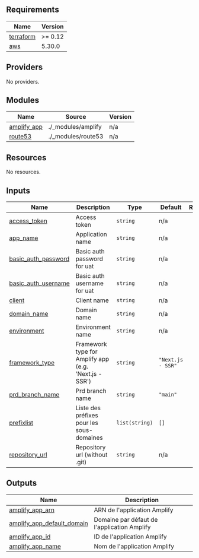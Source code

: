 <!-- BEGIN_TF_DOCS -->
## Requirements

| Name | Version |
|------|---------|
| <a name="requirement_terraform"></a> [terraform](#requirement\_terraform) | >= 0.12 |
| <a name="requirement_aws"></a> [aws](#requirement\_aws) | 5.30.0 |

## Providers

No providers.

## Modules

| Name | Source | Version |
|------|--------|---------|
| <a name="module_amplify_app"></a> [amplify\_app](#module\_amplify\_app) | ./_modules/amplify | n/a |
| <a name="module_route53"></a> [route53](#module\_route53) | ./_modules/route53 | n/a |

## Resources

No resources.

## Inputs

| Name | Description | Type | Default | Required |
|------|-------------|------|---------|:--------:|
| <a name="input_access_token"></a> [access\_token](#input\_access\_token) | Access token | `string` | n/a | yes |
| <a name="input_app_name"></a> [app\_name](#input\_app\_name) | Application name | `string` | n/a | yes |
| <a name="input_basic_auth_password"></a> [basic\_auth\_password](#input\_basic\_auth\_password) | Basic auth password for uat | `string` | n/a | yes |
| <a name="input_basic_auth_username"></a> [basic\_auth\_username](#input\_basic\_auth\_username) | Basic auth username for uat | `string` | n/a | yes |
| <a name="input_client"></a> [client](#input\_client) | Client name | `string` | n/a | yes |
| <a name="input_domain_name"></a> [domain\_name](#input\_domain\_name) | Domain name | `string` | n/a | yes |
| <a name="input_environment"></a> [environment](#input\_environment) | Environment name | `string` | n/a | yes |
| <a name="input_framework_type"></a> [framework\_type](#input\_framework\_type) | Framework type for Amplify app (e.g. 'Next.js - SSR') | `string` | `"Next.js - SSR"` | no |
| <a name="input_prd_branch_name"></a> [prd\_branch\_name](#input\_prd\_branch\_name) | Prd branch name | `string` | `"main"` | no |
| <a name="input_prefixlist"></a> [prefixlist](#input\_prefixlist) | Liste des préfixes pour les sous-domaines | `list(string)` | `[]` | no |
| <a name="input_repository_url"></a> [repository\_url](#input\_repository\_url) | Repository url (without .git) | `string` | n/a | yes |

## Outputs

| Name | Description |
|------|-------------|
| <a name="output_amplify_app_arn"></a> [amplify\_app\_arn](#output\_amplify\_app\_arn) | ARN de l'application Amplify |
| <a name="output_amplify_app_default_domain"></a> [amplify\_app\_default\_domain](#output\_amplify\_app\_default\_domain) | Domaine par défaut de l'application Amplify |
| <a name="output_amplify_app_id"></a> [amplify\_app\_id](#output\_amplify\_app\_id) | ID de l'application Amplify |
| <a name="output_amplify_app_name"></a> [amplify\_app\_name](#output\_amplify\_app\_name) | Nom de l'application Amplify |
<!-- END_TF_DOCS -->